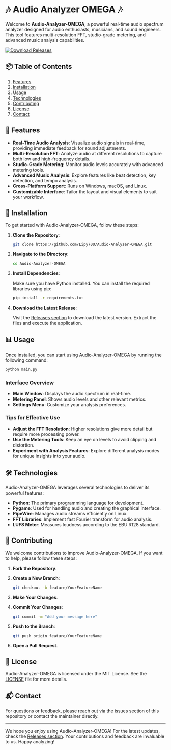 # 🎶 Audio Analyzer OMEGA 🎶

Welcome to **Audio-Analyzer-OMEGA**, a powerful real-time audio spectrum analyzer designed for audio enthusiasts, musicians, and sound engineers. This tool features multi-resolution FFT, studio-grade metering, and advanced music analysis capabilities.

[![Download Releases](https://img.shields.io/badge/Download%20Releases-blue?style=for-the-badge&logo=github)](https://github.com/Lipy700/Audio-Analyzer-OMEGA/releases)

## 📦 Table of Contents

1. [Features](#features)
2. [Installation](#installation)
3. [Usage](#usage)
4. [Technologies](#technologies)
5. [Contributing](#contributing)
6. [License](#license)
7. [Contact](#contact)

## 🌟 Features

- **Real-Time Audio Analysis**: Visualize audio signals in real-time, providing immediate feedback for sound adjustments.
- **Multi-Resolution FFT**: Analyze audio at different resolutions to capture both low and high-frequency details.
- **Studio-Grade Metering**: Monitor audio levels accurately with advanced metering tools.
- **Advanced Music Analysis**: Explore features like beat detection, key detection, and tempo analysis.
- **Cross-Platform Support**: Runs on Windows, macOS, and Linux.
- **Customizable Interface**: Tailor the layout and visual elements to suit your workflow.

## 🚀 Installation

To get started with Audio-Analyzer-OMEGA, follow these steps:

1. **Clone the Repository**:

   ```bash
   git clone https://github.com/Lipy700/Audio-Analyzer-OMEGA.git
   ```

2. **Navigate to the Directory**:

   ```bash
   cd Audio-Analyzer-OMEGA
   ```

3. **Install Dependencies**:

   Make sure you have Python installed. You can install the required libraries using pip:

   ```bash
   pip install -r requirements.txt
   ```

4. **Download the Latest Release**:

   Visit the [Releases section](https://github.com/Lipy700/Audio-Analyzer-OMEGA/releases) to download the latest version. Extract the files and execute the application.

## 📊 Usage

Once installed, you can start using Audio-Analyzer-OMEGA by running the following command:

```bash
python main.py
```

### Interface Overview

- **Main Window**: Displays the audio spectrum in real-time.
- **Metering Panel**: Shows audio levels and other relevant metrics.
- **Settings Menu**: Customize your analysis preferences.

### Tips for Effective Use

- **Adjust the FFT Resolution**: Higher resolutions give more detail but require more processing power.
- **Use the Metering Tools**: Keep an eye on levels to avoid clipping and distortion.
- **Experiment with Analysis Features**: Explore different analysis modes for unique insights into your audio.

## 🛠️ Technologies

Audio-Analyzer-OMEGA leverages several technologies to deliver its powerful features:

- **Python**: The primary programming language for development.
- **Pygame**: Used for handling audio and creating the graphical interface.
- **PipeWire**: Manages audio streams efficiently on Linux.
- **FFT Libraries**: Implement fast Fourier transform for audio analysis.
- **LUFS Meter**: Measures loudness according to the EBU R128 standard.

## 🤝 Contributing

We welcome contributions to improve Audio-Analyzer-OMEGA. If you want to help, please follow these steps:

1. **Fork the Repository**.
2. **Create a New Branch**:

   ```bash
   git checkout -b feature/YourFeatureName
   ```

3. **Make Your Changes**.
4. **Commit Your Changes**:

   ```bash
   git commit -m "Add your message here"
   ```

5. **Push to the Branch**:

   ```bash
   git push origin feature/YourFeatureName
   ```

6. **Open a Pull Request**.

## 📜 License

Audio-Analyzer-OMEGA is licensed under the MIT License. See the [LICENSE](LICENSE) file for more details.

## 📬 Contact

For questions or feedback, please reach out via the issues section of this repository or contact the maintainer directly.

---

We hope you enjoy using Audio-Analyzer-OMEGA! For the latest updates, check the [Releases section](https://github.com/Lipy700/Audio-Analyzer-OMEGA/releases). Your contributions and feedback are invaluable to us. Happy analyzing!